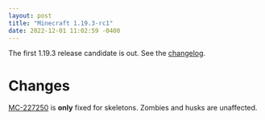 ```yaml
---
layout: post
title: "Minecraft 1.19.3-rc1"
date: 2022-12-01 11:02:59 -0400
---
```


The first 1.19.3 release candidate is out. See the [changelog](https://www.minecraft.net/en-us/article/minecraft-1-19-3-release-candidate-1).

# Changes

[MC-227250](https://bugs.mojang.com/browse/MC-227250) is **only** fixed for skeletons. Zombies and husks are unaffected.

